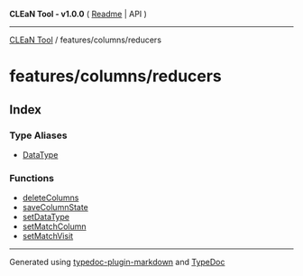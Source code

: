 **CLEaN Tool - v1.0.0** ( [Readme](../../../README.md) \| API )

***

[CLEaN Tool](../../../modules.md) / features/columns/reducers

# features/columns/reducers

## Index

### Type Aliases

- [DataType](type-aliases/DataType.md)

### Functions

- [deleteColumns](functions/deleteColumns.md)
- [saveColumnState](functions/saveColumnState.md)
- [setDataType](functions/setDataType.md)
- [setMatchColumn](functions/setMatchColumn.md)
- [setMatchVisit](functions/setMatchVisit.md)

***

Generated using [typedoc-plugin-markdown](https://www.npmjs.com/package/typedoc-plugin-markdown) and [TypeDoc](https://typedoc.org/)
